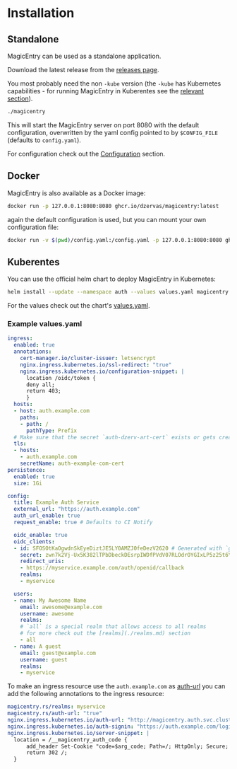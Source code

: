 # Installation

## Standalone

MagicEntry can be used as a standalone application.

Download the latest release from the [releases page](https://github.com/dzervas/magicentry/releases).

You most probably need the non `-kube` version (the `-kube` has Kubernetes capabilities -
for running MagicEntry in Kuberentes see the [relevant section](usge.md#kubernetes)).

```bash
./magicentry
```

This will start the MagicEntry server on port 8080 with the default configuration,
overwritten by the yaml config pointed to by `$CONFIG_FILE` (defaults to `config.yaml`).

For configuration check out the [Configuration](configuration.md) section.

## Docker

MagicEntry is also available as a Docker image:

```bash
docker run -p 127.0.0.1:8080:8080 ghcr.io/dzervas/magicentry:latest
```

again the default configuration is used, but you can mount your own configuration file:

```bash
docker run -v $(pwd)/config.yaml:/config.yaml -p 127.0.0.1:8080:8080 ghcr.io/dzervas/magicentry:latest
```

## Kuberentes

You can use the official helm chart to deploy MagicEntry in Kubernetes:

```bash
helm install --update --namespace auth --values values.yaml magicentry oci://ghcr.io/dzervas/charts/magicentry
```

For the values check out the chart's [values.yaml](https://github.com/dzervas/magicentry/blob/main/chart/values.yaml).

### Example values.yaml

```yaml
ingress:
  enabled: true
  annotations:
    cert-manager.io/cluster-issuer: letsencrypt
    nginx.ingress.kubernetes.io/ssl-redirect: "true"
    nginx.ingress.kubernetes.io/configuration-snippet: |
      location /oidc/token {
      deny all;
      return 403;
      }
  hosts:
  - host: auth.example.com
    paths:
    - path: /
      pathType: Prefix
  # Make sure that the secret `auth-dzerv-art-cert` exists or gets created by cert-manager
  tls:
  - hosts:
    - auth.example.com
    secretName: auth-example-com-cert
persistence:
  enabled: true
  size: 1Gi

config:
  title: Example Auth Service
  external_url: "https://auth.example.com"
  auth_url_enable: true
  request_enable: true # Defaults to CI Notify

  oidc_enable: true
  oidc_clients:
  - id: SFOSOtKaOgwdnSkEyeDiztJE5LY0AMZJ0feDezV2620 # Generated with `gpg --gen-random 2 32 | basenc --base64url -w 0`
    secret: zwn7k2Vj-Ux5K382lTPbDbeckDEsrpIWDfPVdV07RLOdrOYGIxLP5z25t6Y7J_1wwJ07rfRU_XeKF3ODCj6NGQ # Generated with `gpg --gen-random 2 64 | basenc --base64url -w 0`
    redirect_uris:
    - https://myservice.example.com/auth/openid/callback
    realms:
    - myservice

  users:
  - name: My Awesome Name
    email: awesome@example.com
    username: awesome
    realms:
    # `all` is a special realm that allows access to all realms
    # for more check out the [realms](./realms.md) section
    - all
  - name: A guest
    email: guest@example.com
    username: guest
    realms:
    - myservice
```

To make an ingress resource use the `auth.example.com` as [auth-url](https://kubernetes.github.io/ingress-nginx/examples/auth/oauth-external-auth/)
you can add the following annotations to the ingress resource:

```yaml
magicentry.rs/realms: myservice
magicentry.rs/auth-url: "true"
nginx.ingress.kubernetes.io/auth-url: "http://magicentry.auth.svc.cluster.local:8080/auth-url/status"
nginx.ingress.kubernetes.io/auth-signin: "https://auth.example.com/login"
nginx.ingress.kubernetes.io/server-snippet: |
  location = /__magicentry_auth_code {
      add_header Set-Cookie "code=$arg_code; Path=/; HttpOnly; Secure; Max-Age=60; SameSite=Lax";
      return 302 /;
  }
```
